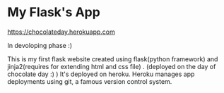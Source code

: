 # My Flask's App

https://chocolateday.herokuapp.com

In devoloping phase :)

This is my first flask website created using flask(python framework) and jinja2(requires for extending html and css file) .
(deployed on the day of chocolate day :) )
It's deployed on heroku. 
Heroku manages app deployments using git, a famous version control system.
